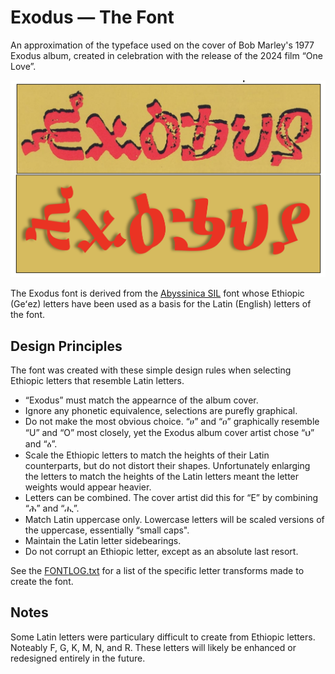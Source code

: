 # Exodus — The Font
An approximation of the typeface used on the cover of Bob Marley's 1977 Exodus album,
created in celebration with the release of the 2024 film “One Love”.

<img src="tests/Exodus-Album-Font-Compared.png"/>

The Exodus font is derived from the [Abyssinica SIL](https://software.sil.org/abyssinica/download/) font
whose Ethiopic (Geʻez) letters have been used as a basis for the Latin (English) letters of the font.

## Design Principles

The font was created with these simple design rules when selecting Ethiopic letters
that resemble Latin letters.

* “Exodus” must match the appearnce of the album cover.
* Ignore any phonetic equivalence, selections are purefly graphical.
* Do not make the most obvious choice. “ሀ” and “ዐ” graphically resemble “U” and “O” most closely,
  yet the Exodus album cover artist chose “ህ” and “ዕ”. 
* Scale the Ethiopic letters to match the heights of their Latin counterparts, but do not distort their shapes.
  Unfortunately enlarging the letters to match the heights of the Latin letters meant the letter weights would
  appear heavier.
* Letters can be combined.  The cover artist did this for “E” by combining “ሕ” and “ሒ”. 
* Match Latin uppercase only. Lowercase letters will be scaled versions of the uppercase, essentially “small caps".
* Maintain the Latin letter sidebearings.
* Do not corrupt an Ethiopic letter, except as an absolute last resort.

See the [FONTLOG.txt](FONTLOG.txt) for a list of the specific letter transforms made to create the font.

## Notes
Some Latin letters were particulary difficult to create from Ethiopic letters. Noteably F, G, K, M, N, and R. These
letters will likely be enhanced or redesigned entirely in the future.
